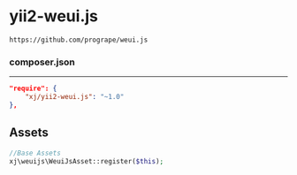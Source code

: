 # yii2-weui.js
```
https://github.com/progrape/weui.js
```

### composer.json
---
```json
"require": {
    "xj/yii2-weui.js": "~1.0"
},
```

Assets
---
```php
//Base Assets
xj\weuijs\WeuiJsAsset::register($this);
```
